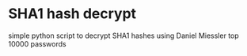 # SHA1 hash decrypt
 simple python script to decrypt SHA1 hashes using Daniel Miessler top 10000 passwords
